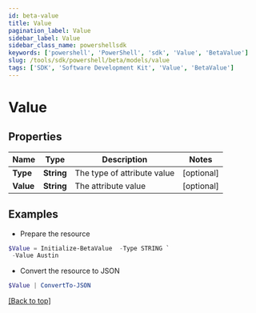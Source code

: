 ```yaml
---
id: beta-value
title: Value
pagination_label: Value
sidebar_label: Value
sidebar_class_name: powershellsdk
keywords: ['powershell', 'PowerShell', 'sdk', 'Value', 'BetaValue']
slug: /tools/sdk/powershell/beta/models/value
tags: ['SDK', 'Software Development Kit', 'Value', 'BetaValue']
---
```


# Value

## Properties

| Name      | Type       | Description                 | Notes      |
| --------- | ---------- | --------------------------- | ---------- |
| **Type**  | **String** | The type of attribute value | [optional] |
| **Value** | **String** | The attribute value         | [optional] |

## Examples

- Prepare the resource

```powershell
$Value = Initialize-BetaValue  -Type STRING `
 -Value Austin
```

- Convert the resource to JSON

```powershell
$Value | ConvertTo-JSON
```

[[Back to top]](#)
